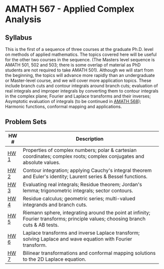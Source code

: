 # AMATH 567 - Applied Complex Analysis

## Syllabus
This is the first of a sequence of three courses at the graduate Ph.D. level on methods of applied mathematics.  The topics covered here will be useful for the other two courses in the sequence.  (The Masters level sequence is AMATH 501, 502 and 503; there is some overlap of material as PhD students are not required to take AMATH 501).  Although we will start from the beginning, the topics will advance more rapidly than an undergraduate or Master-level course, and we will cover more application topics. These include branch cuts and contour integrals around branch cuts; evaluation of real integrals and improper integrals by converting them to contour integrals in the complex plane; Fourier and Laplace transforms and their inverses; Asymptotic evaluation of integrals (to be continued in [AMATH 568](/AMATH%20568/README.md)); Harmonic functions, conformal mapping and applications.

## Problem Sets
| HW # | Description | 
| --- | --- | 
| [HW 1](/AMATH%20567/567_Homework_1.pdf) | Properties of complex numbers; polar & cartesian coordinates; complex roots; complex conjugates and absolute values. |
| [HW 2](/AMATH%20567/567_Homework_2.pdf) | Contour integration; applying Cauchy's integral theorem and Euler's identity; Laurent series & Bessel functions. |
| [HW 3](/AMATH%20567/567_Homework_3.pdf) | Evaluating real integrals; Residue theorem; Jordan's lemma; trigonometric integrals; sector contours. |
| [HW 4](/AMATH%20567/567_Homework_4.pdf) | Residue calculus; geometric series; multi-valued integrands and branch cuts. |
| [HW 5](/AMATH%20567/567_Homework_5.pdf) | Riemann sphere, integrating around the point at infinity; Fourier transforms; principle values; choosing branch cuts & AB tests. |
| [HW 6](/AMATH%20567/567_Homework_6.pdf) | Laplace transforms and inverse Laplace transform; solving Laplace and wave equation with Fourier transform. | 
| [HW 7](/AMATH%20567/567_Homework_7.pdf) | Bilinear transformations and conformal mapping solutions to the 2D Laplace equation. |